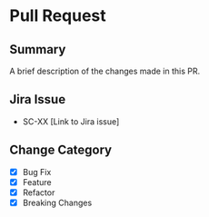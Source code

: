 # Pull Request

## Summary

A brief description of the changes made in this PR.

## Jira Issue

- SC-XX [Link to Jira issue]

## Change Category

- [x] Bug Fix
- [x] Feature
- [x] Refactor
- [x] Breaking Changes
